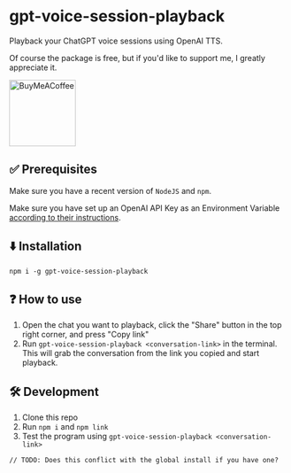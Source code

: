 # gpt-voice-session-playback

Playback your ChatGPT voice sessions using OpenAI TTS.

Of course the package is free, but if you'd like to support me, I greatly appreciate it.

[<img src="https://cdn.buymeacoffee.com/buttons/v2/default-yellow.png" alt="BuyMeACoffee" width="120">](https://www.buymeacoffee.com/cutaiar)

## ✅ Prerequisites

Make sure you have a recent version of `NodeJS` and `npm`.

Make sure you have set up an OpenAI API Key as an Environment Variable [according to their instructions](https://platform.openai.com/docs/quickstart/step-2-set-up-your-api-key).

## ⬇️ Installation

`npm i -g gpt-voice-session-playback`

## ❓ How to use

1. Open the chat you want to playback, click the "Share" button in the top right corner, and press "Copy link" 
3. Run `gpt-voice-session-playback <conversation-link>` in the terminal. This will grab the conversation from the link you copied and start playback.

## 🛠️ Development

1. Clone this repo
2. Run `npm i` and `npm link`
3. Test the program using `gpt-voice-session-playback <conversation-link>`

`// TODO: Does this conflict with the global install if you have one?`